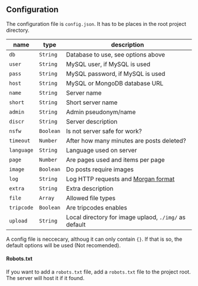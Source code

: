 ## Configuration

The configuration file is `config.json`. It has to be places in the root project directory.

| **name** | **type** | **description** |
|----------|----------|-----------------| 
| `db`     | `String` | Database to use, see options above |
| `user`   | `String` | MySQL user, if MySQL is used |
| `pass`   | `String` | MySQL password, if MySQL is used |
| `host`   | `String` | MySQL or MongoDB database URL |
| `name`   | `String` | Server name |
| `short`  | `String` | Short server name |
| `admin`  | `String` | Admin pseudonym/name |
| `discr`  | `String` | Server description |
| `nsfw`   | `Boolean` | Is not server safe for work? |
| `timeout` | `Number` | After how many minutes are posts deleted? |
| `language` | `String` | Language used on server |
| `page` | `Number` | Are pages used and items per page |
| `image` | `Boolean` | Do posts require images |
| `log` | `String` | Log HTTP requests and [Morgan format](https://github.com/expressjs/morgan) |
| `extra` | `String` | Extra description |
| `file` | `Array` | Allowed file types |
| `tripcode` | `Boolean` | Are tripcodes enables |
| `upload` | `String` | Local directory for image uplaod, `./img/` as default |

A config file is neccecary, althoug it can only contain `{}`. If that is so, the default options will be used (Not recomended).

#### Robots.txt

If you want to add a `robots.txt` file, add a `robots.txt` file to the project root. The server will host it if it found.
